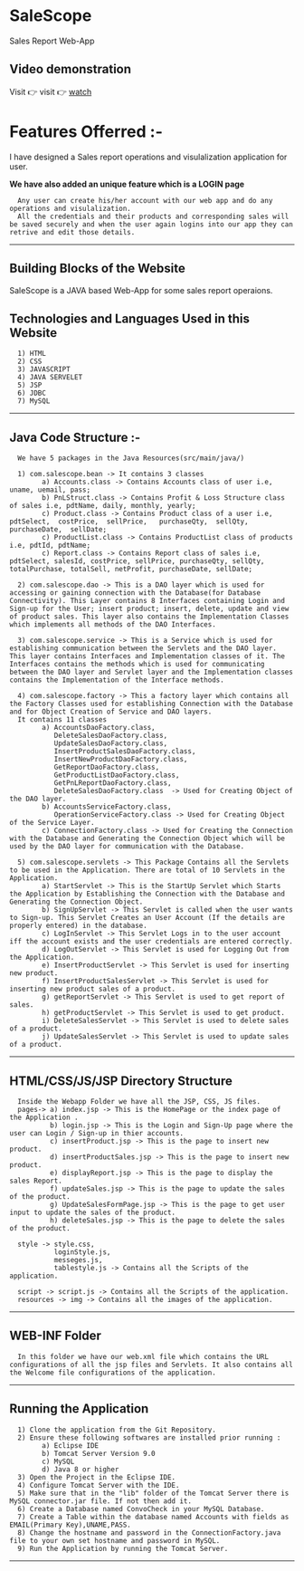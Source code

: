 # SaleScope

Sales Report Web-App

## Video demonstration

Visit 👉 visit 👉 [watch](https://www.youtube.com/watch?v=y4LG19T6EoM)

# Features Offerred :-

I have designed a Sales report operations and visulalization application for user.

**We have also added an unique feature which is a LOGIN page**

      Any user can create his/her account with our web app and do any operations and visulalization.
      All the credentials and their products and corresponding sales will be saved securely and when the user again logins into our app they can retrive and edit those details.

---

## Building Blocks of the Website

SaleScope is a JAVA based Web-App for some sales report operaions.

## Technologies and Languages Used in this Website

      1) HTML
      2) CSS
      3) JAVASCRIPT
      4) JAVA SERVELET
      5) JSP
      6) JDBC
      7) MySQL

---

## Java Code Structure :-

      We have 5 packages in the Java Resources(src/main/java/)

      1) com.salescope.bean -> It contains 3 classes
            a) Accounts.class -> Contains Accounts class of user i.e, uname, uemail, pass;
            b) PnLStruct.class -> Contains Profit & Loss Structure class of sales i.e, pdtName, daily, monthly, yearly;
            c) Product.class -> Contains Product class of a user i.e, pdtSelect,  costPrice,  sellPrice,   purchaseQty,  sellQty,  purchaseDate,  sellDate;
            c) ProductList.class -> Contains ProductList class of products i.e, pdtId, pdtName;
            c) Report.class -> Contains Report class of sales i.e, pdtSelect, salesId, costPrice, sellPrice, purchaseQty, sellQty, totalPurchase, totalSell, netProfit, purchaseDate, sellDate;

      2) com.salescope.dao -> This is a DAO layer which is used for accessing or gaining connection with the Database(for Database Connectivity). This Layer contains 8 Interfaces containing Login and Sign-up for the User; insert product; insert, delete, update and view of product sales. This layer also contains the Implementation Classes which implements all methods of the DAO Interfaces.

      3) com.salescope.service -> This is a Service which is used for establishing communication between the Servlets and the DAO layer. This layer contains Interfaces and Implementation classes of it. The Interfaces contains the methods which is used for communicating between the DAO layer and Servlet layer and the Implementation classes contains the Implementation of the Interface methods.

      4) com.salescope.factory -> This a factory layer which contains all the Factory Classes used for establishing Connection with the Database and for Object Creation of Service and DAO layers.
      It contains 11 classes
            a) AccountsDaoFactory.class,
               DeleteSalesDaoFactory.class,
               UpdateSalesDaoFactory.class,
               InsertProductSalesDaoFactory.class,
               InsertNewProductDaoFactory.class,
               GetReportDaoFactory.class,
               GetProductListDaoFactory.class,
               GetPnLReportDaoFactory.class,
               DeleteSalesDaoFactory.class  -> Used for Creating Object of the DAO layer.
            b) AccountsServiceFactory.class,
               OperationServiceFactory.class -> Used for Creating Object of the Service Layer.
            c) ConnectionFactory.class -> Used for Creating the Connection with the Database and Generating the Connection Object which will be used by the DAO layer for communication with the Database.

      5) com.salescope.servlets -> This Package Contains all the Servlets to be used in the Application. There are total of 10 Servlets in the Application.
            a) StartServlet -> This is the StartUp Servlet which Starts the Application by Establishing the Connection with the Database and Generating the Connection Object.
            b) SignUpServlet -> This Servlet is called when the user wants to Sign-up. This Servlet Creates an User Account (If the details are properly entered) in the database.
            c) LogInServlet -> This Servlet Logs in to the user account iff the account exists and the user credentials are entered correctly.
            d) LogOutServlet -> This Servlet is used for Logging Out from the Application.
            e) InsertProductServlet -> This Servlet is used for inserting new product.
            f) InsertProductSalesServlet -> This Servlet is used for inserting new product sales of a product.
            g) getReportServlet -> This Servlet is used to get report of sales.
            h) getProductServlet -> This Servlet is used to get product.
            i) DeleteSalesServlet -> This Servlet is used to delete sales of a product.
            j) UpdateSalesServlet -> This Servlet is used to update sales of a product.

---

## HTML/CSS/JS/JSP Directory Structure

      Inside the Webapp Folder we have all the JSP, CSS, JS files.
      pages-> a) index.jsp -> This is the HomePage or the index page of the Application .
              b) login.jsp -> This is the Login and Sign-Up page where the user can Login / Sign-up in thier accounts.
              c) insertProduct.jsp -> This is the page to insert new product.
              d) insertProductSales.jsp -> This is the page to insert new product.
              e) displayReport.jsp -> This is the page to display the sales Report.
              f) updateSales.jsp -> This is the page to update the sales of the product.
              g) UpdateSalesFormPage.jsp -> This is the page to get user input to update the sales of the product.
              h) deleteSales.jsp -> This is the page to delete the sales of the product.

      style -> style.css,
               loginStyle.js,
               messeges.js,
               tablestyle.js -> Contains all the Scripts of the application.

      script -> script.js -> Contains all the Scripts of the application.
      resources -> img -> Contains all the images of the application.

---

## WEB-INF Folder

      In this folder we have our web.xml file which contains the URL configurations of all the jsp files and Servlets. It also contains all the Welcome file configurations of the application.

---

## Running the Application

      1) Clone the application from the Git Repository.
      2) Ensure these following softwares are installed prior running :
            a) Eclipse IDE
            b) Tomcat Server Version 9.0
            c) MySQL
            d) Java 8 or higher
      3) Open the Project in the Eclipse IDE.
      4) Configure Tomcat Server with the IDE.
      5) Make sure that in the "lib" folder of the Tomcat Server there is MySQL connector.jar file. If not then add it.
      6) Create a Database named ConvoCheck in your MySQL Database.
      7) Create a Table within the database named Accounts with fields as EMAIL(Primary Key),UNAME,PASS.
      8) Change the hostname and password in the ConnectionFactory.java file to your own set hostname and password in MySQL.
      9) Run the Application by running the Tomcat Server.

---
